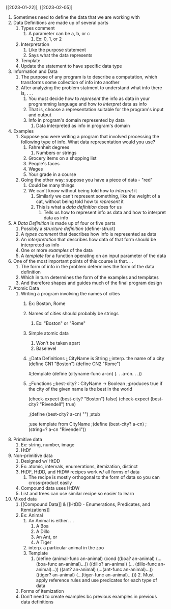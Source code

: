 [[2023-01-22]], [[2023-02-05]]

1. Sometimes need to define the data that we are working with
2. Data Definitions are made up of several parts
	1. Types comment
		1. A parameter can be a, b, or c
			1. Ex: 0, 1, or 2
	2. Interpretation
		1. Like the purpose statement
		2. Says what the data represents
	3. Template
	4. Update the statement to have specific data type
3. Information and Data
	1. The purpose of any program is to describe a computation, which transforms some collection of info into another
	2. After analyzing the problem statment to understand what info there is, . . .
		1. You must decide how to *represent* the info as data in your programming language and how to *interpret* data as info
		2. That is, choose a representation suitable for the program's input and output
		3. Info in program's domain represented by data
			1. Data interpreted as info in program's domain
4. Examples
	1. Suppose you were writing a program that involved processing the following type of info. What data representation would you use?
		1. Fahrenheit degrees 
			1. Numbers or strings
		2. Grocery items on a shopping list
		3. People's faces
		4. Wages
		5. Your grade in a course
	2. Going the other way: suppose you have a piece of data - "red"
		1. Could be many things
		2. We can't know without being told how to *interpret* it
			1. Similarly we can't represent something, like the weight of a cat, without being told how to *represent* it
			2. This is what a *data definition* does for us
				1. Tells us how to represent info as data and how to interpret data as info
5. A *Data Definition* is made up of four or five parts
	1. Possibly a *structure definition* (define-struct)
	2. A *types comment* that describes how info is represented as data
	3. An *interpretation* that describes how data of that form should be interpreted as info
	4. One or more *examples* of the data
	5. A *template* for a function operating on an input parameter of the data
6. One of the most important points of this course is that. . .
	1. The form of info in the problem determines the form of the data definition
	2. Which in turn determines the form of the examples and templates
	3. And therefore shapes and guides much of the final program design
7. Atomic Data
	1. Writing a program involving the names of cities
		1. Ex: Boston, Rome
		3. Names of cities should probably be strings
			1. Ex: "Boston" or "Rome"
		4. Simple atomic data
			1. Won't be taken apart
			2. Baselevel
		5. ;;Data Definitions
			;;CityName is String
			;;interp. the name of a city
			(define CN1 "Boston")
			(define CN2 "Rome")

			#;template
			(define (cityname-func a-cn)
				(. . .a-cn. . .))

		6. ;;Functions
			;;best-city? : CityName -> Boolean
			;;produces true if the city of the given name is the best in the world

			(check-expect (best-city? "Boston") false)
			(check-expect (best-city? "Rivendell") true)
		
			;(define (best-city? a-cn) "") ;stub
			
			;use template from CityName
			;(define (best-city? a-cn)
			;	(string=? a-cn "Rivendell"))		
8. Primitive data
	1. Ex: string, number, image
	2. HtDf
9. Non-primitive data
	1. Designed w/ HtDD
	2. Ex: atomic, intervals, enumerations, itemization, distinct
	3. HtDF, HtDD, and HtDW recipes work w/ all forms of data
		1. The recipe is mostly orthogonal to the form of data so you can cross-product easily
	4. Compound data uses HtDW
	5. List and trees can use similar recipe so easier to learn
10. Mixed data
	1. [[Compound Data]] & [[HtDD - Enumerations, Predicates, and Itemizations]]
	2. Ex: Animal
		1. An Animal is either. . .
			1. A Boa
			2. A Dillo
			3. An Ant, or
			4. A Tiger
		2. interp. a particular animal in the zoo
		3. Template
			1. (define (animal-func an-animal)
				(cond ((boa? an-animal) (...(boa-func an-animal)...))
		               	   ((dillo? an-animal) (... (dillo-func an-animal)...))
					   ((ant? an-animal) (...(ant-func an-animal)...))
					   ((tiger? an-animal) (...(tiger-func an-animal)...)))
				2. Must apply reference rules and use predicates for each type of data
	1. Forms of itemization
	2. Don't need to create examples bc previous examples in previous data definitions